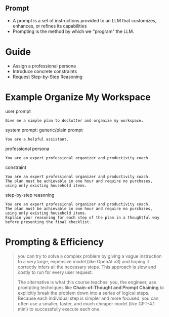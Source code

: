 ## Prompt

- A prompt is a set of instructions provided to an LLM that customizes, enhances, or refines its capabilities
- Prompting is the method by which we "program" the LLM.

# Guide

- Assign a professional persona
- Introduce concrete constraints
- Request Step-by-Step Reasoning

# Example Organize My Workspace

user prompt

```
Give me a simple plan to declutter and organize my workspace.
```

system prompt:
generic/plain prompt

```
You are a helpful assistant.
```

professional persona

```
You are an expert professional organizer and productivity coach.
```

constraint

```
You are an expert professional organizer and productivity coach.
The plan must be achievable in one hour and require no purchases, using only existing household items.
```

step-by-step reasoning

```
You are an expert professional organizer and productivity coach.
The plan must be achievable in one hour and require no purchases, using only existing household items.
Explain your reasoning for each step of the plan in a thoughtful way before presenting the final checklist.
```

# Prompting & Efficiency

> you can try to solve a complex problem by giving a vague instruction to a very large, expensive model
> (like OpenAI o3) and hoping it correctly infers all the necessary steps.
> This approach is slow and costly to run for every user request.
>
> The alternative is what this course teaches: you, the engineer, use prompting techniques
> like **Chain-of-Thought and Prompt Chaining** to explicitly break the problem down into a series of logical steps.
> Because each individual step is simpler and more focused, you can often use a smaller, faster,
> and much cheaper model (like GPT-4.1 mini) to successfully execute each one.